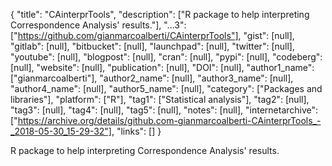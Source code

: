 {
  "title": "CAinterprTools",
  "description": ["R package to help interpreting Correspondence Analysis' results."],
  "...3": ["https://github.com/gianmarcoalberti/CAinterprTools"],
  "gist": [null],
  "gitlab": [null],
  "bitbucket": [null],
  "launchpad": [null],
  "twitter": [null],
  "youtube": [null],
  "blogpost": [null],
  "cran": [null],
  "pypi": [null],
  "codeberg": [null],
  "website": [null],
  "publication": [null],
  "DOI": [null],
  "author1_name": ["gianmarcoalberti"],
  "author2_name": [null],
  "author3_name": [null],
  "author4_name": [null],
  "author5_name": [null],
  "category": ["Packages and libraries"],
  "platform": ["R"],
  "tag1": ["Statistical analysis"],
  "tag2": [null],
  "tag3": [null],
  "tag4": [null],
  "tag5": [null],
  "notes": [null],
  "internetarchive": ["https://archive.org/details/github.com-gianmarcoalberti-CAinterprTools_-_2018-05-30_15-29-32"],
  "links": []
}

<!-- Generated by csv2md.R – do not edit by hand -->

R package to help interpreting Correspondence Analysis' results.
